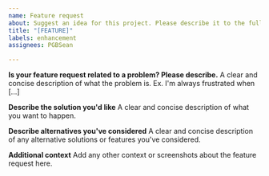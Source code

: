 ```yaml
---
name: Feature request
about: Suggest an idea for this project. Please describe it to the fullest.
title: "[FEATURE]"
labels: enhancement
assignees: PGBSean

---
```


**Is your feature request related to a problem? Please describe.**
A clear and concise description of what the problem is. Ex. I'm always frustrated when [...]

**Describe the solution you'd like**
A clear and concise description of what you want to happen.

**Describe alternatives you've considered**
A clear and concise description of any alternative solutions or features you've considered.

**Additional context**
Add any other context or screenshots about the feature request here.
